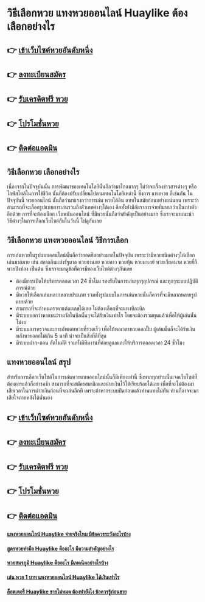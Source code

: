 # วิธีเลือกหวย แทงหวยออนไลน์ Huaylike ต้องเลือกอย่างไร

## 👉 [เข้าเว็บไซต์หวยอันดับหนึ่ง](https://bit.ly/3LixQfQ)
## 👉 [ลงทะเบียนสมัคร](https://bit.ly/3Sc01PJ)
## 👉 [รับเครดิตฟรี หวย](https://bit.ly/3Sc01PJ)
## 👉 [โปรโมชั่นหวย](https://bit.ly/3Sc01PJ)
## 👉 [ติดต่อแอดมิน](https://bit.ly/3Sc01PJ)

## วิธีเลือกหวย เลือกอย่างไร
เนื่องจากในปัจจุบันนั้น การพัฒนาของเทคโนโลยีนั้นถือว่ามาไกลมากๆ ไม่ว่าจะเรื่องข่าวสารต่างๆ หรือไลฟ์สไตล์ในการใช้ชีวิต นั้นก็ต้องปรับเปลี่ยนไปตามเทคโนโลยีเหล่านี้ ซึ่งการ แทงหวย ก็เช่นกัน ในปัจจุบันนี้ หวยออนไลน์ นั้นถือว่ามาแรงกว่าการเล่น หวยใต้ดิน แบบในสมัยก่อนอย่างแน่นอน เพราะว่าสามารถที่จะเลือกรูปแบบการเล่นรวมถึงตัวเลขต่างๆได้เอง อีกทั้งยังมีอัตราการจ่ายที่มากกว่าเป็นเท่าตัวอีกด้วย การที่จะต้องเลือก เว็บพนันออนไลน์ ที่มีหวยนั้นถือว่าสำคัญเป็นอย่างมาก ซึ่งเราจะมาแนะนำวิธีต่างๆในการเลือกเว็บไซต์กันในวันนี้ ไปดูกันเลย

## วิธีเลือกหวย แทงหวยออนไลน์ วิธีการเลือก
การเล่นหวยในรูปแบบออนไลน์นั้นถือว่ายอดฮิตอย่างมากในปัจจุบัน เพราะว่ามีหวยชนิดต่างๆให้เลือกเล่นมากมาย เช่น สลากกินแบ่งรัฐบาล หวยฮานอย หวยลาว หวยหุ้น หวยมาเลย์ หวยเวียดนาม หวยยี่กี หวยปิงปอง เป็นต้น ซึ่งเราจะมาดูข้อที่ควรมีของเว็บไซต์ต่างๆกันเลย
- ต้องมีการเปิดให้บริการตลอดเวลา 24 ชั่วโมง รองรับในการเล่นทุกๆอุปกรณ์ และทุกๆระบบปฏิบัติการณ์ด้วย
- มีหวยให้เลือกเล่นหลากหลายประเภท รวมทั้งรูปแบบในการเล่นหวยนั้นก็ควรที่จะมีหลากหลายรูปแบบด้วย
- สามารถที่จะกำหนดราคาแต่ละเลขได้เลย ไม่ต้องเลือกที่จะแทงทีละบิล
- มีระบบบอกว่าหากชนะรางวัลในบิลนั้นๆจะได้รับเงินเท่าไร โดยจะต้องรวมทุนแล้วเพื่อให้ผู้เล่นนั้นไม่งง
- มีระบบการตรวจและการอัพเดทหวยที่รวดเร็ว เพื่อให้พอเวลาหวยออกปั๊บ ผู้เล่นนั้นก็จะได้รับเงินหลังหวยออกไม่เกิน 5 นาที น่าจะเป็นสิ่งที่ดีที่สุด
- มีระบบฝาก-ถอน อัตโนมัติ รวมทั้งมีทีมงานที่ค่อยดูแลและให้บริการตลอดเวลา 24 ชั่วโมง

## แทงหวยออนไลน์ สรุป
สำหรับการเลือกเว็บไซต์ในการเล่นหวยแบบออนไลน์นั้นก็มีเพียงเท่านี้ ซึ่งหากทุกท่านนั้นเจอเว็บไซต์ที่ต้องการแล้วก็อย่ารอช้า สามารถที่จะสมัครสมาชิกและฝากเงินไว้ให้เรียบร้อยได้เลย เพื่อที่จะไม่ต้องมาเสียเวลาในการฝากเงินก่อนที่จะเล่นอีกที เพราะถ้าหากระบบปิดก่อนแล้วท่านแทงไม่ทัน ท่านก็อาจจะมาเสียใจภายหลังได้นั่นเอง

## 👉 [เข้าเว็บไซต์หวยอันดับหนึ่ง](https://bit.ly/3LixQfQ)
## 👉 [ลงทะเบียนสมัคร](https://bit.ly/3Sc01PJ)
## 👉 [รับเครดิตฟรี หวย](https://bit.ly/3Sc01PJ)
## 👉 [โปรโมชั่นหวย](https://bit.ly/3Sc01PJ)
## 👉 [ติดต่อแอดมิน](https://bit.ly/3Sc01PJ)

#### [แทงหวยออนไลน์ Huaylike จ่ายจริงไหม มีข้อควรระวังอะไรบ้าง](https://atom.io/themes/แทงหวยออนไลน์%20Huaylike%20จ่ายจริงไหม%20มีข้อควรระวังอะไรบ้าง)
#### [สูตรหวยทำมือ Huaylike คืออะไร มีความสำคัญอย่างไร](https://atom.io/themes/สูตรหวยทำมือ%20Huaylike%20คืออะไร%20มีความสำคัญอย่างไร)
#### [หวยสมรภูมิ Huaylike คืออะไร มีเทคนิคอย่างไรบ้าง](https://atom.io/themes/หวยสมรภูมิ%20Huaylike%20คืออะไร%20มีเทคนิคอย่างไรบ้าง)
#### [เล่น หวย 1 บาท แทงหวยออนไลน์ Huaylike ได้เงินเท่าไร](https://atom.io/themes/เล่น%20หวย%201%20บาท%20แทงหวยออนไลน์%20Huaylike%20ได้เงินเท่าไร)
#### [ล็อตเตอรี่ Huaylike ขายไม่หมด ต้องทำยังไง ข้อควรรู้ก่อนขาย](https://atom.io/themes/ล็อตเตอรี่%20Huaylike%20ขายไม่หมด%20ต้องทำยังไง%20ข้อควรรู้ก่อนขาย)